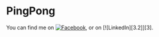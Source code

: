 # PingPong



<!-- Actual text -->

You can find me on [![Facebook][1.2]][1], or on [![LinkedIn][3.2]][3].

<!-- Icons -->

[1.2]: https://raw.githubusercontent.com/MartinHeinz/MartinHeinz/master/linkedin-3-16.png (LinkedIn icon without padding)
[2.2]: http://i.imgur.com/fep1WsG.png (facebook icon without padding)

<!-- Links to your social media accounts -->

[1]: https://www.linkedin.com/in/maxime-mace-09694515b/
[2]: https://www.facebook.com/Maxime-Mac%C3%A9-Entrepreneur-D%C3%A9veloppement-Informatique-101699598144627
